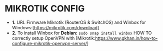 # MIKROTIK CONFIG

- **1.** URL Firmware Mikrotik (RouterOS & SwitchOS) and Winbox for Windows:[https://mikrotik.com/download]
- **2.** To install Winbox for **Debian:**  ``` sudo snap install winbox ``` HOW TO correctly setup OpenVPN with [Mikrotik:https://www.gkhan.in/how-to-configure-mikrotik-openvpn-server/]
